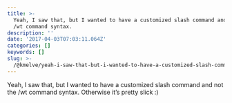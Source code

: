 ```yaml
---
title: >-
  Yeah, I saw that, but I wanted to have a customized slash command and not the
  /wt command syntax.
description: ''
date: '2017-04-03T07:03:11.064Z'
categories: []
keywords: []
slug: >-
  /@kmelve/yeah-i-saw-that-but-i-wanted-to-have-a-customized-slash-command-and-not-the-wt-command-syntax-53b228cee962
---
```


Yeah, I saw that, but I wanted to have a customized slash command and not the /wt command syntax. Otherwise it’s pretty slick :)